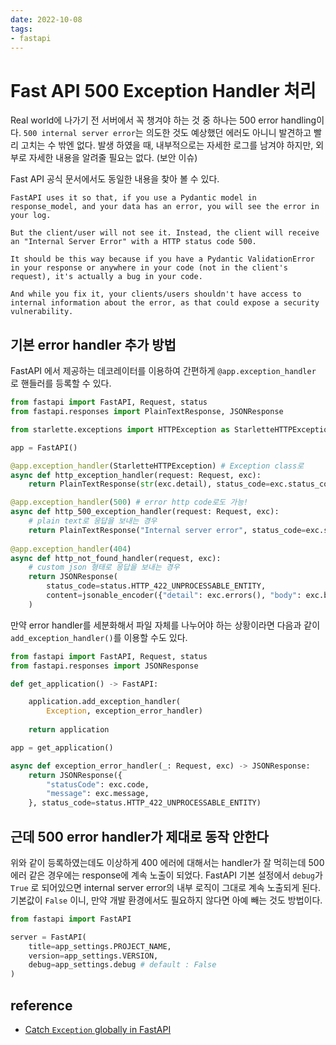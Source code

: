 ```yaml
---
date: 2022-10-08
tags: 
- fastapi
---
```


# Fast API 500 Exception Handler 처리

Real world에 나가기 전 서버에서 꼭 챙겨야 하는 것 중 하나는 500 error handling이다. `500 internal server error`는 의도한 것도 예상했던 에러도 아니니 발견하고 빨리 고치는 수 밖엔 없다. 발생 하였을 때, 
내부적으로는 자세한 로그를 남겨야 하지만, 외부로 자세한 내용을 알려줄 필요는 없다. (보안 이슈)

Fast API 공식 문서에서도 동일한 내용을 찾아 볼 수 있다. 

```
FastAPI uses it so that, if you use a Pydantic model in response_model, and your data has an error, you will see the error in your log.

But the client/user will not see it. Instead, the client will receive an "Internal Server Error" with a HTTP status code 500.

It should be this way because if you have a Pydantic ValidationError in your response or anywhere in your code (not in the client's request), it's actually a bug in your code.

And while you fix it, your clients/users shouldn't have access to internal information about the error, as that could expose a security vulnerability.
```

## 기본 error handler 추가 방법

FastAPI 에서 제공하는 데코레이터를 이용하여 간편하게 `@app.exception_handler` 로 핸들러를 등록할 수 있다. 

```py
from fastapi import FastAPI, Request, status
from fastapi.responses import PlainTextResponse, JSONResponse

from starlette.exceptions import HTTPException as StarletteHTTPException

app = FastAPI()

@app.exception_handler(StarletteHTTPException) # Exception class로 
async def http_exception_handler(request: Request, exc):
    return PlainTextResponse(str(exc.detail), status_code=exc.status_code)

@app.exception_handler(500) # error http code로도 가능! 
async def http_500_exception_handler(request: Request, exc):
    # plain text로 응답을 보내는 경우
    return PlainTextResponse("Internal server error", status_code=exc.status_code)
    
@app.exception_handler(404)
async def http_not_found_handler(request, exc):
    # custom json 형태로 응답을 보내는 경우 
    return JSONResponse(
        status_code=status.HTTP_422_UNPROCESSABLE_ENTITY,
        content=jsonable_encoder({"detail": exc.errors(), "body": exc.body}),
    )

```

만약 error handler를 세분화해서 파일 자체를 나누어야 하는 상황이라면 다음과 같이 `add_exception_handler()`를 이용할 수도 있다. 

```py
from fastapi import FastAPI, Request, status
from fastapi.responses import JSONResponse

def get_application() -> FastAPI:

    application.add_exception_handler(
        Exception, exception_error_handler)
    
    return application

app = get_application()

async def exception_error_handler(_: Request, exc) -> JSONResponse:
    return JSONResponse({
        "statusCode": exc.code,
        "message": exc.message,
    }, status_code=status.HTTP_422_UNPROCESSABLE_ENTITY)

```

## 근데 500 error handler가 제대로 동작 안한다

위와 같이 등록하였는데도 이상하게 400 에러에 대해서는 handler가 잘 먹히는데 500 에러 같은 경우에는 response에 계속 노출이 되었다. FastAPI 기본 설정에서 `debug`가 `True` 로 되어있으면 internal server error의 내부 로직이 그대로 계속 노출되게 된다. 기본값이 `False` 이니, 만약 개발 환경에서도 필요하지 않다면 아예 빼는 것도 방법이다.

```py
from fastapi import FastAPI

server = FastAPI(
    title=app_settings.PROJECT_NAME,
    version=app_settings.VERSION,
    debug=app_settings.debug # default : False
)
```

## reference 
- [Catch `Exception` globally in FastAPI](https://stackoverflow.com/questions/61596911/catch-exception-globally-in-fastapi)
